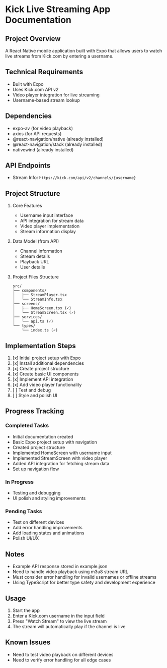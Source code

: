 # Kick Live Streaming App Documentation

## Project Overview
A React Native mobile application built with Expo that allows users to watch live streams from Kick.com by entering a username.

## Technical Requirements
- Built with Expo
- Uses Kick.com API v2
- Video player integration for live streaming
- Username-based stream lookup

## Dependencies
- expo-av (for video playback)
- axios (for API requests)
- @react-navigation/native (already installed)
- @react-navigation/stack (already installed)
- nativewind (already installed)

## API Endpoints
- Stream Info: `https://kick.com/api/v2/channels/{username}`

## Project Structure
1. Core Features
   - Username input interface
   - API integration for stream data
   - Video player implementation
   - Stream information display

2. Data Model (from API)
   - Channel information
   - Stream details
   - Playback URL
   - User details

3. Project Files Structure
   ```
   src/
   ├── components/
   │   ├── StreamPlayer.tsx
   │   └── StreamInfo.tsx
   ├── screens/
   │   ├── HomeScreen.tsx (✓)
   │   └── StreamScreen.tsx (✓)
   ├── services/
   │   └── api.ts (✓)
   └── types/
       └── index.ts (✓)
   ```

## Implementation Steps
1. [x] Initial project setup with Expo
2. [x] Install additional dependencies
3. [x] Create project structure
4. [x] Create basic UI components
5. [x] Implement API integration
6. [x] Add video player functionality
7. [ ] Test and debug
8. [ ] Style and polish UI

## Progress Tracking

### Completed Tasks
- Initial documentation created
- Basic Expo project setup with navigation
- Created project structure
- Implemented HomeScreen with username input
- Implemented StreamScreen with video player
- Added API integration for fetching stream data
- Set up navigation flow

### In Progress
- Testing and debugging
- UI polish and styling improvements

### Pending Tasks
- Test on different devices
- Add error handling improvements
- Add loading states and animations
- Polish UI/UX

## Notes
- Example API response stored in example.json
- Need to handle video playback using m3u8 stream URL
- Must consider error handling for invalid usernames or offline streams
- Using TypeScript for better type safety and development experience

## Usage
1. Start the app
2. Enter a Kick.com username in the input field
3. Press "Watch Stream" to view the live stream
4. The stream will automatically play if the channel is live

## Known Issues
- Need to test video playback on different devices
- Need to verify error handling for all edge cases 